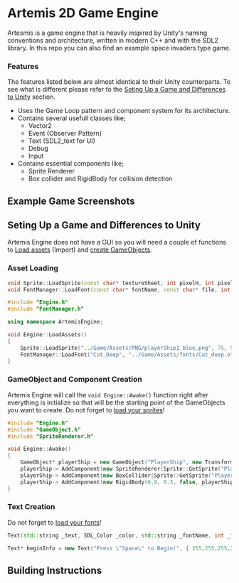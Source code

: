 # Artemis 2D Game Engine

Artesmis is a game engine that is heavily inspired by Unity's naming conventions and architecture, written in modern C++ and with the SDL2 library.
In this repo you can also find an example space invaders type game.

### Features
The features listed below are almost identical to their Unity counterparts. To see what is different please refer to the [Seting Up a Game and Differences to Unity](#seting-up-a-game-and-differences-to-unity) section.

- Uses the Game Loop pattern and component system for its architecture.
- Contains several usefull classes like;
  - Vector2
  - Event (Observer Pattern)
  - Text (SDL2_text for UI)
  - Debug
  - Input
- Contains essential components like;
  - Sprite Renderer
  - Box collider and RigidBody for collision detection

## Example Game Screenshots

## Seting Up a Game and Differences to Unity
Artemis Engine does not have a GUI so you will need a couple of functions to [Load assets](#asset-loading) (Import) and [create GameObjects](#gameobject-and-component-creation).

### Asset Loading
```cpp
void Sprite::LoadSprite(const char* textureSheet, int pixelH, int pixelW, std::string _name);
void FontManager::LoadFont(const char* fontName, const char* file, int fontSize);
```
```cpp
#include "Engine.h"
#include "FontManager.h"

using namespace ArtemisEngine;

void Engine::LoadAssets()
{
	Sprite::LoadSprite("../Game/Assets/PNG/playerShip1_blue.png", 75, 99, "Player");
	FontManager::LoadFont("Cut_Deep", "../Game/Assets/fonts/Cut_deep.otf", 20);
}
```

### GameObject and Component Creation
Artemis Engine will call the `void Engine::Awake()` function right after everything is initialize so that will be the starting point of the GameObjects you want to create. Do not forget to [load your sprites](#asset-loading)!

```cpp
#include "Engine.h"
#include "GameObject.h"
#include "SpriteRenderer.h"

void Engine::Awake()
{
    GameObject* playerShip = new GameObject("PlayerShip", new Transform(new Vector2(0, -2.3), new Vector2(0.6, 0.6)));
    playerShip-> AddComponent(new SpriteRenderer(Sprite::GetSprite("Player")));
    playerShip-> AddComponent(new BoxCollider(Sprite::GetSprite("Player")));
    playerShip-> AddComponent(new RigidBody(0.9, 0.3, false, playerShip->GetComponent<BoxCollider>()));
}
```

### Text Creation
Do not forget to [load your fonts](#asset-loading)!

```cpp
Text(std::string _text, SDL_Color _color, std::string _fontName, int _fontSize, Vector2 _position);
```
```cpp
Text* beginInfo = new Text("Press \"Space\" to Begin!", { 255,255,255,255 }, "Cut_Deep", 2, Vector2(0, -0.5));
```

## Building Instructions
